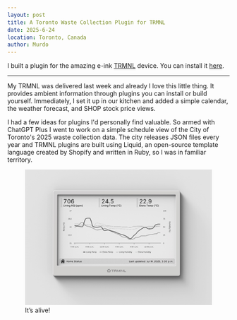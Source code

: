 ```yaml
---
layout: post
title: A Toronto Waste Collection Plugin for TRMNL
date: 2025-6-24
location: Toronto, Canada
author: Murdo
---
```


I built a plugin for the amazing e-ink [TRMNL](https://usetrmnl.com) device. You can install it [here](https://usetrmnl.com/recipes/102103). 

---

My TRMNL was delivered last week and already I love this little thing. It provides ambient information through plugins you can install or build yourself. Immediately, I set it up in our kitchen and added a simple calendar, the weather forecast, and SHOP stock price views.

I had a few ideas for plugins I'd personally find valuable. So armed with ChatGPT Plus I went to work on a simple schedule view of the City of Toronto's 2025 waste collection data. The city releases JSON files every year and TRMNL plugins are built using Liquid, an open-source template language created by Shopify and written in Ruby, so I was in familiar territory.

<figure>
  <img class="blogImage" src="/assets/blogimg/trmnl-home.png" alt="plugin on device">
  <figcaption>It’s alive!</figcaption>
</figure>
